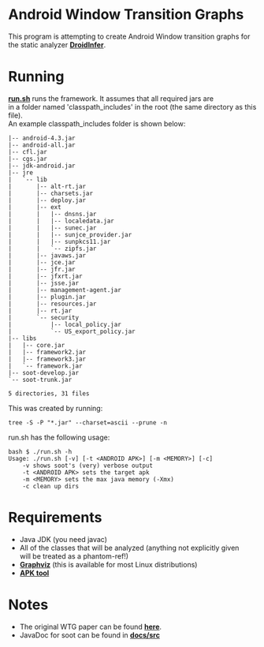 # Android Window Transition Graphs

This program is attempting to create Android Window transition graphs for  
the static analyzer [**DroidInfer**](https://github.com/proganalysis/type-inference).

# Running
[**run.sh**](https://github.com/FireElementalNE/wtg-research/blob/master/run.sh) runs the framework. It assumes that all required jars are  
in a folder named 'classpath_includes' in the root (the same directory as this file).  
  An example classpath_includes folder is shown below:  
```
|-- android-4.3.jar
|-- android-all.jar
|-- cfl.jar
|-- cgs.jar
|-- jdk-android.jar
|-- jre
|   `-- lib
|       |-- alt-rt.jar
|       |-- charsets.jar
|       |-- deploy.jar
|       |-- ext
|       |   |-- dnsns.jar
|       |   |-- localedata.jar
|       |   |-- sunec.jar
|       |   |-- sunjce_provider.jar
|       |   |-- sunpkcs11.jar
|       |   `-- zipfs.jar
|       |-- javaws.jar
|       |-- jce.jar
|       |-- jfr.jar
|       |-- jfxrt.jar
|       |-- jsse.jar
|       |-- management-agent.jar
|       |-- plugin.jar
|       |-- resources.jar
|       |-- rt.jar
|       `-- security
|           |-- local_policy.jar
|           `-- US_export_policy.jar
|-- libs
|   |-- core.jar
|   |-- framework2.jar
|   |-- framework3.jar
|   `-- framework.jar
|-- soot-develop.jar
`-- soot-trunk.jar

5 directories, 31 files
```

This was created by running:  
```shell
tree -S -P "*.jar" --charset=ascii --prune -n
```
run.sh has the following usage:  
```
bash $ ./run.sh -h
Usage: ./run.sh [-v] [-t <ANDROID APK>] [-m <MEMORY>] [-c]
	-v shows soot's (very) verbose output
	-t <ANDROID APK> sets the target apk
	-m <MEMORY> sets the max java memory (-Xmx)
	-c clean up dirs
```

# Requirements
* Java JDK (you need javac)
* All of the classes that will be analyzed (anything not explicitly given  
  will be treated as a phantom-ref!)  
* [**Graphviz**](http://www.graphviz.org/) (this is available for most Linux distributions)  
* [**APK tool**](https://ibotpeaches.github.io/Apktool/documentation/)

# Notes
* The original WTG paper can be found [**here**](http://dacongy.github.io/papers/yang-ase15.pdf).
* JavaDoc for soot can be found in [**docs/src**](https://github.com/FireElementalNE/wtg-research/tree/master/docs/soot)
